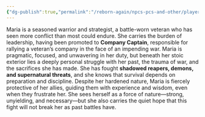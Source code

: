 ```yaml
---
{"dg-publish":true,"permalink":"/reborn-again/npcs-pcs-and-other/player-characters/pc-s/maria-v-mova/"}
---
```


Maria is a seasoned warrior and strategist, a battle-worn veteran who has seen more conflict than most could endure. She carries the burden of leadership, having been promoted to **Company Captain**, responsible for rallying a veteran’s company in the face of an impending war. Maria is pragmatic, focused, and unwavering in her duty, but beneath her stoic exterior lies a deeply personal struggle with her past, the trauma of war, and the sacrifices she has made. She has fought **shadowed reapers, demons, and supernatural threats**, and she knows that survival depends on preparation and discipline. Despite her hardened nature, Maria is fiercely protective of her allies, guiding them with experience and wisdom, even when they frustrate her. She sees herself as a force of nature—strong, unyielding, and necessary—but she also carries the quiet hope that this fight will not break her as past battles have.